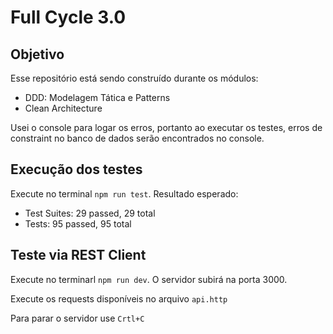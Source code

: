 # Full Cycle 3.0

## Objetivo

Esse repositório está sendo construído durante os módulos:

- DDD: Modelagem Tática e Patterns
- Clean Architecture

Usei o console para logar os erros, portanto ao executar os testes, erros de constraint no banco de dados serão encontrados no console.

## Execução dos testes

Execute no terminal `npm run test`.
Resultado esperado:

- Test Suites: 29 passed, 29 total
- Tests: 95 passed, 95 total

## Teste via REST Client

Execute no terminarl `npm run dev`.
O servidor subirá na porta 3000.

Execute os requests disponíveis no arquivo `api.http`

Para parar o servidor use `Crtl+C`
